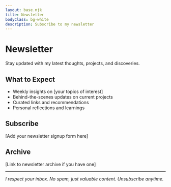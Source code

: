 ```yaml
---
layout: base.njk
title: Newsletter
bodyClass: bg-white
description: Subscribe to my newsletter
---
```


# Newsletter

Stay updated with my latest thoughts, projects, and discoveries.

## What to Expect

- Weekly insights on [your topics of interest]
- Behind-the-scenes updates on current projects
- Curated links and recommendations
- Personal reflections and learnings

## Subscribe

[Add your newsletter signup form here]

## Archive

[Link to newsletter archive if you have one]

---

*I respect your inbox. No spam, just valuable content. Unsubscribe anytime.*

